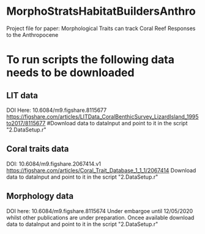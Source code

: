 # MorphoStratsHabitatBuildersAnthro
Project file for paper: Morphological Traits can track Coral Reef Responses to the Anthropocene

# To run scripts the following data needs to be downloaded

## LIT data

DOI Here: 10.6084/m9.figshare.8115677
https://figshare.com/articles/LITData_CoralBenthicSurvey_LizardIsland_1995to2017/8115677
#Download data to dataInput and point to it in the script "2.DataSetup.r"


## Coral traits data

DOI: 10.6084/m9.figshare.2067414.v1
https://figshare.com/articles/Coral_Trait_Database_1_1_1/2067414
Download data to dataInput and point to it in the script "2.DataSetup.r"

## Morphology data
DOI here: 10.6084/m9.figshare.8115674
Under embargoe until 12/05/2020 whilst other publications are under preparation.
Oncee available download data to dataInput and point to it in the script "2.DataSetup.r"

